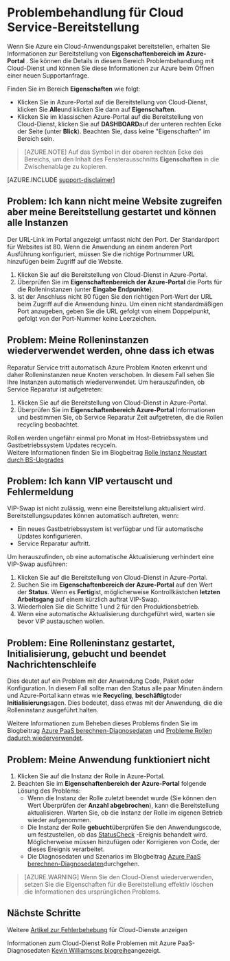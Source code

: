 <properties
 pageTitle="Problembehandlung für Cloud Service-Bereitstellung | Microsoft Azure"
 description="Es gibt einige allgemeine Probleme, die bei der Bereitstellung eines Cloud-Diensts in Azure auftreten können. Dieser Artikel bietet Lösungen für sie."
   services="cloud-services"
   documentationCenter=""
   authors="simonxjx"
   manager="felixwu"
   editor=""
   tags="top-support-issue"/>
<tags
   ms.service="cloud-services"
   ms.devlang="na"
   ms.topic="article"
   ms.tgt_pltfrm="na"
   ms.workload="tbd"
   ms.date="09/02/2016"
   ms.author="v-six" />

# <a name="troubleshoot-cloud-service-deployment-problems"></a>Problembehandlung für Cloud Service-Bereitstellung

Wenn Sie Azure ein Cloud-Anwendungspaket bereitstellen, erhalten Sie Informationen zur Bereitstellung von **Eigenschaftenbereich im Azure-Portal** . Sie können die Details in diesem Bereich Problembehandlung mit Cloud-Dienst und können Sie diese Informationen zur Azure beim Öffnen einer neuen Supportanfrage.

Finden Sie im Bereich **Eigenschaften** wie folgt:

* Klicken Sie in Azure-Portal auf die Bereitstellung von Cloud-Dienst, klicken Sie **Alle**und klicken Sie dann auf **Eigenschaften**.
* Klicken Sie im klassischen Azure-Portal auf die Bereitstellung von Cloud-Dienst, klicken Sie auf **DASHBOARD**auf der unteren rechten Ecke der Seite (unter **Blick**). Beachten Sie, dass keine "Eigenschaften" im Bereich sein.

> [AZURE.NOTE] Auf das Symbol in der oberen rechten Ecke des Bereichs, um den Inhalt des Fensterausschnitts **Eigenschaften** in die Zwischenablage zu kopieren.

[AZURE.INCLUDE [support-disclaimer](../../includes/support-disclaimer.md)]

## <a name="problem-i-cannot-access-my-website-but-my-deployment-is-started-and-all-role-instances-are-ready"></a>Problem: Ich kann nicht meine Website zugreifen aber meine Bereitstellung gestartet und können alle Instanzen

Der URL-Link im Portal angezeigt umfasst nicht den Port. Der Standardport für Websites ist 80. Wenn die Anwendung an einem anderen Port Ausführung konfiguriert, müssen Sie die richtige Portnummer URL hinzufügen beim Zugriff auf die Website.

1. Klicken Sie auf die Bereitstellung von Cloud-Dienst in Azure-Portal.
2. Überprüfen Sie im **Eigenschaftenbereich der Azure-Portal** die Ports für die Rolleninstanzen (unter **Eingabe Endpunkte**).
3. Ist der Anschluss nicht 80 fügen Sie den richtigen Port-Wert der URL beim Zugriff auf die Anwendung hinzu. Um einen nicht standardmäßigen Port anzugeben, geben Sie die URL gefolgt von einem Doppelpunkt, gefolgt von der Port-Nummer keine Leerzeichen.

## <a name="problem-my-role-instances-recycled-without-me-doing-anything"></a>Problem: Meine Rolleninstanzen wiederverwendet werden, ohne dass ich etwas

Reparatur Service tritt automatisch Azure Problem Knoten erkennt und daher Rolleninstanzen neue Knoten verschoben. In diesem Fall sehen Sie Ihre Instanzen automatisch wiederverwendet. Um herauszufinden, ob Service Reparatur ist aufgetreten:

1. Klicken Sie auf die Bereitstellung von Cloud-Dienst in Azure-Portal.
2. Überprüfen Sie im **Eigenschaftenbereich Azure-Portal** Informationen und bestimmen Sie, ob Service Reparatur Zeit aufgetreten, die die Rollen recycling beobachtet.

Rollen werden ungefähr einmal pro Monat im Host-Betriebssystem und Gastbetriebssystem Updates recyceln.  
Weitere Informationen finden Sie im Blogbeitrag [Rolle Instanz Neustart durch BS-Upgrades](http://blogs.msdn.com/b/kwill/archive/2012/09/19/role-instance-restarts-due-to-os-upgrades.aspx)

## <a name="problem-i-cannot-do-a-vip-swap-and-receive-an-error"></a>Problem: Ich kann VIP vertauscht und Fehlermeldung

VIP-Swap ist nicht zulässig, wenn eine Bereitstellung aktualisiert wird. Bereitstellungsupdates können automatisch auftreten, wenn:

* Ein neues Gastbetriebssystem ist verfügbar und für automatische Updates konfigurieren.
* Service Reparatur auftritt.

Um herauszufinden, ob eine automatische Aktualisierung verhindert eine VIP-Swap ausführen:

1. Klicken Sie auf die Bereitstellung von Cloud-Dienst in Azure-Portal.
2. Suchen Sie im **Eigenschaftenbereich der Azure-Portal** auf den Wert der **Status**. Wenn es **Fertig**ist, möglicherweise Kontrollkästchen **letzten Arbeitsgang** auf einem kürzlich auftrat VIP-Swap.
3. Wiederholen Sie die Schritte 1 und 2 für den Produktionsbetrieb.
4. Wenn eine automatische Aktualisierung durchgeführt wird, warten sie bevor VIP austauschen wollen.

## <a name="problem-a-role-instance-is-looping-between-started-initializing-busy-and-stopped"></a>Problem: Eine Rolleninstanz gestartet, Initialisierung, gebucht und beendet Nachrichtenschleife

Dies deutet auf ein Problem mit der Anwendung Code, Paket oder Konfiguration. In diesem Fall sollte man den Status alle paar Minuten ändern und Azure-Portal kann etwas wie **Recycling**, **beschäftigt**oder **Initialisierung**sagen. Dies bedeutet, dass etwas mit der Anwendung, die die Rolleninstanz ausgeführt halten.

Weitere Informationen zum Beheben dieses Problems finden Sie im Blogbeitrag [Azure PaaS berechnen-Diagnosedaten](http://blogs.msdn.com/b/kwill/archive/2013/08/09/windows-azure-paas-compute-diagnostics-data.aspx) und [Probleme Rollen dadurch wiederverwendet](cloud-services-troubleshoot-common-issues-which-cause-roles-recycle.md).

## <a name="problem-my-application-stopped-working"></a>Problem: Meine Anwendung funktioniert nicht

1. Klicken Sie auf die Instanz der Rolle in Azure-Portal.
2. Beachten Sie im **Eigenschaftenbereich der Azure-Portal** folgende Lösung des Problems:
   * Wenn die Instanz der Rolle zuletzt beendet wurde (Sie können den Wert Überprüfen der **Anzahl abgebrochen**), kann die Bereitstellung aktualisieren. Warten Sie, ob die Instanz der Rolle im eigenen Betrieb wieder aufgenommen.
   * Die Instanz der Rolle **gebucht**überprüfen Sie den Anwendungscode, um festzustellen, ob das [StatusCheck](https://msdn.microsoft.com/library/microsoft.windowsazure.serviceruntime.roleenvironment.statuscheck) -Ereignis behandelt wird. Möglicherweise müssen hinzufügen oder Korrigieren von Code, der dieses Ereignis verarbeitet.
   * Die Diagnosedaten und Szenarios im Blogbeitrag [Azure PaaS berechnen-Diagnosedaten](http://blogs.msdn.com/b/kwill/archive/2013/08/09/windows-azure-paas-compute-diagnostics-data.aspx)durchgehen.

>[AZURE.WARNING] Wenn Sie den Cloud-Dienst wiederverwenden, setzen Sie die Eigenschaften für die Bereitstellung effektiv löschen die Informationen des ursprünglichen Problems.

## <a name="next-steps"></a>Nächste Schritte

Weitere [Artikel zur Fehlerbehebung](https://azure.microsoft.com/documentation/articles/?tag=top-support-issue&product=cloud-services) für Cloud-Dienste anzeigen

Informationen zum Cloud-Dienst Rolle Problemen mit Azure PaaS-Diagnosedaten [Kevin Williamsons blogreihe](http://blogs.msdn.com/b/kwill/archive/2013/08/09/windows-azure-paas-compute-diagnostics-data.aspx)angezeigt.
